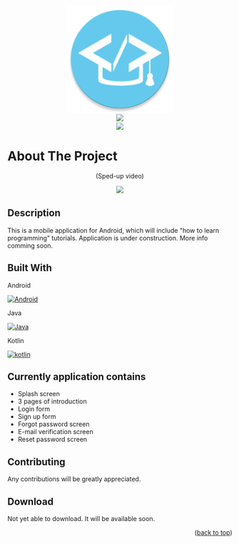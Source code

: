 <!-- BACK TO TOP -->
<a name="readme-top"></a>

<!-- PROJECT LOGO -->
<div align="center">

  <a href="https://github.com/xFilipW/Quick-Code">
    <img src="https://github.com/xFilipW/Quick-Code/blob/main/app/src/main/res/mipmap-xxxhdpi/ic_launcher_round.png" alt="Logo" width="240" height="240">
    <br>
    <img src="https://img.shields.io/badge/Quick%20Code-65CBEF" height="60"/>
    <br>
    <img src="https://img.shields.io/badge/Programming%20with%20passion-65CBEF" height="40"/>
  </a>
  
</div>

<!-- ABOUT THE PROJECT -->
# About The Project

<div align="center">

  <p>
    (Sped-up video)
  </p>
  
  <p>
    <img src="./preview/Preview.gif" height="500">
  </p>

</div>

## Description
This is a mobile application for Android, which will include "how to learn programming" tutorials. Application is under construction. More info comming soon.

## Built With
 
  Android
  
  [![Android][Android.io]][Android-url]

  Java

  [![Java][Java.io]][Java-url]


  Kotlin
  
  [![kotlin][kotlin.io]][kotlin-url]
  
## Currently application contains
- Splash screen
- 3 pages of introduction
- Login form
- Sign up form
- Forgot password screen
- E-mail verification screen
- Reset password screen

## Contributing

Any contributions will be greatly appreciated.

## Download
Not yet able to download. It will be available soon.

<p align="right">(<a href="#readme-top">back to top</a>)</p>

<!-- MARKDOWN LINKS & IMAGES -->
[Android.io]: https://skillicons.dev/icons?i=androidstudio&theme=light
[Android-url]: https://developer.android.com/studio
[Java.io]: https://skillicons.dev/icons?i=java&theme=light
[Java-url]: https://www.java.com
[Kotlin.io]: https://skillicons.dev/icons?i=kotlin&theme=light
[Kotlin-url]: https://kotlinlang.org
